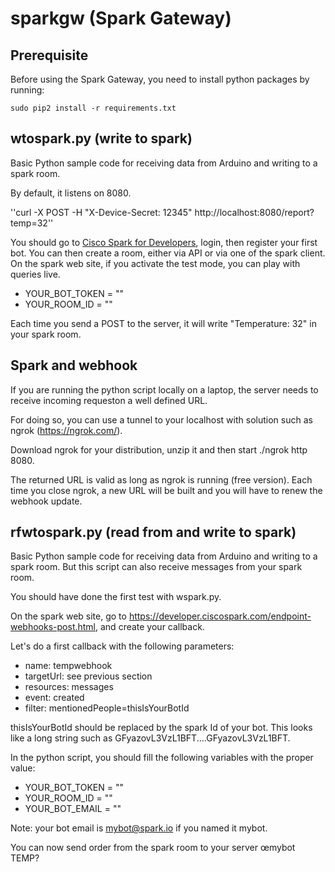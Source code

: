 # sparkgw (Spark Gateway)

## Prerequisite

Before using the Spark Gateway, you need to install python packages by running:
```
sudo pip2 install -r requirements.txt
```

## wtospark.py (write to spark)

Basic Python sample code for receiving data from Arduino and writing to a spark room.

By default, it listens on 8080.

''curl -X POST -H "X-Device-Secret: 12345" http://localhost:8080/report?temp=32''

You should go to [Cisco Spark for Developers](https://developer.ciscospark.com), login, then register your first bot.
You can then create a room, either via API or via one of the spark client.
On the spark web site, if you activate the test mode, you can play with queries live.
  - YOUR_BOT_TOKEN = ""
  - YOUR_ROOM_ID =  ""

Each time you send a POST to the server, it will write "Temperature: 32" in your spark room.


## Spark and webhook

If you are running the python script locally on a laptop, the server needs to receive incoming requeston a well defined
URL.

For doing so, you can use a tunnel to your localhost with solution such as ngrok (https://ngrok.com/).

Download ngrok for your distribution, unzip it and then start ./ngrok http 8080.

The returned URL is valid as long as ngrok is running (free version). Each time you close ngrok, a new URL will be built
and you will have to renew the webhook update.


## rfwtospark.py (read from and write to spark)

Basic Python sample code for receiving data from Arduino and writing to a spark room.
But this script can also receive messages from your spark room.

You should have done the first test with wspark.py.

On the spark web site, go to https://developer.ciscospark.com/endpoint-webhooks-post.html, and create your callback.

Let's do a first callback with the following parameters:
  - name: tempwebhook
  - targetUrl: see previous section
  - resources: messages
  - event: created
  - filter: mentionedPeople=thisIsYourBotId

thisIsYourBotId should be replaced by the spark Id of your bot. This looks like a long string such as GFyazovL3VzL1BFT....GFyazovL3VzL1BFT.

In the python script, you should fill the following variables with the proper value:
  - YOUR_BOT_TOKEN = ""
  - YOUR_ROOM_ID =  ""
  - YOUR_BOT_EMAIL =  ""

Note: your bot email is mybot@spark.io if you named it mybot.

You can now send order from the spark room to your server œmybot TEMP?
